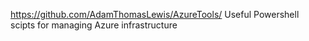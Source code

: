 https://github.com/AdamThomasLewis/AzureTools/
Useful Powershell scipts for managing Azure infrastructure

